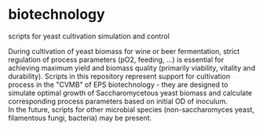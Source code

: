 # biotechnology
scripts for yeast cultivation simulation and control

During cultivation of yeast biomass for wine or beer fermentation, strict regulation of process parameters (pO2, feeding, ...) 
is essential for achieving maximum yield and biomass quality (primarily viability, vitality and durability). Scripts in this repository 
represent support for cultivation process in the "CVMB" of EPS biotechnology - they are designed to simulate optimal growth 
of Saccharomycetous yeast biomass and calculate corresponding process parameters based on initial OD of inoculum.  
In the future, scripts for other microbial species (non-saccharomyces yeast, filamentous fungi, bacteria) may be present.
